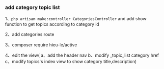 ### add category topic list

1、`php artisan make:controller CategoriesController` and add show function to get topics according to category id

2、add categories route

3、composer require hieu-le/active

4、edit the view(
a、add the header nav
b、modify _topic_list  category href
c、modify topics's index view to show category title,description)